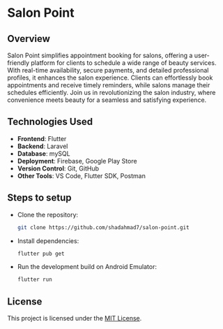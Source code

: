 #  Salon Point

## Overview

Salon Point simplifies appointment booking for salons, offering a user-friendly platform for clients to schedule a wide range of beauty services. With real-time availability, secure payments, and detailed professional profiles, it enhances the salon experience. Clients can effortlessly book appointments and receive timely reminders, while salons manage their schedules efficiently. Join us in revolutionizing the salon industry, where convenience meets beauty for a seamless and satisfying experience.


## Technologies Used

- **Frontend**: Flutter
- **Backend**: Laravel
- **Database**: mySQL
- **Deployment**: Firebase, Google Play Store
- **Version Control**: Git, GitHub
- **Other Tools**: VS Code, Flutter SDK, Postman

## Steps to setup

   - Clone the repository:
     ```bash
     git clone https://github.com/shadahmad7/salon-point.git
     ```

   - Install dependencies:
     ```bash
     flutter pub get
     ```

   - Run the development build on Android Emulator:
     ```bash
     flutter run
     ```



## License

This project is licensed under the [MIT License](LICENSE).
